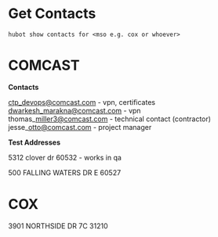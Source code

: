 ---
---

# Get Contacts
`hubot show contacts for <mso e.g. cox or whoever>`

# COMCAST

**Contacts**

ctp_devops@comcast.com - vpn, certificates  
dwarkesh_marakna@comcast.com - vpn  
thomas\_miller3@comcast.com - technical contact (contractor)  
jesse\_otto@comcast.com - project manager  

**Test Addresses**

5312 clover dr  60532  - works in qa

500 FALLING WATERS DR E 60527

# COX

3901 NORTHSIDE DR 7C 31210
